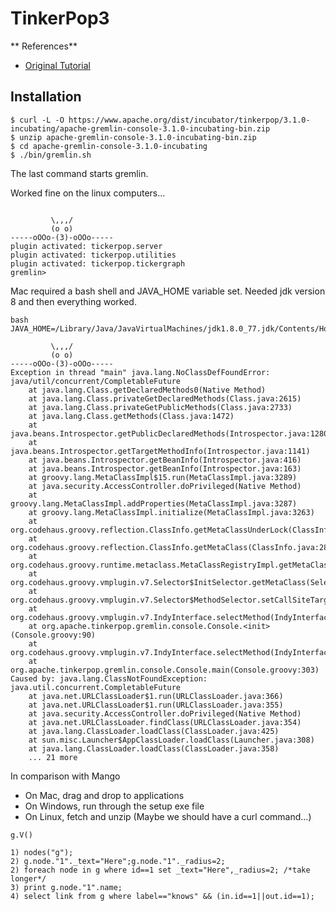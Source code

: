 # TinkerPop3

** References**

* [Original Tutorial](https://tinkerpop.apache.org/docs/3.1.0-incubating/tutorials-getting-started.html)

## Installation

```
$ curl -L -O https://www.apache.org/dist/incubator/tinkerpop/3.1.0-incubating/apache-gremlin-console-3.1.0-incubating-bin.zip
$ unzip apache-gremlin-console-3.1.0-incubating-bin.zip
$ cd apache-gremlin-console-3.1.0-incubating
$ ./bin/gremlin.sh   
```

The last command starts gremlin. 

Worked fine on the linux computers...
```

         \,,,/
         (o o)
-----oOOo-(3)-oOOo-----
plugin activated: tickerpop.server
plugin activated: tickerpop.utilities
plugin activated: tickerpop.tickergraph
gremlin> 
```

Mac required a bash shell and JAVA_HOME variable set. Needed jdk version 8 and then everything worked.

```
bash 
JAVA_HOME=/Library/Java/JavaVirtualMachines/jdk1.8.0_77.jdk/Contents/Home

         \,,,/
         (o o)
-----oOOo-(3)-oOOo-----
Exception in thread "main" java.lang.NoClassDefFoundError: java/util/concurrent/CompletableFuture
	at java.lang.Class.getDeclaredMethods0(Native Method)
	at java.lang.Class.privateGetDeclaredMethods(Class.java:2615)
	at java.lang.Class.privateGetPublicMethods(Class.java:2733)
	at java.lang.Class.getMethods(Class.java:1472)
	at java.beans.Introspector.getPublicDeclaredMethods(Introspector.java:1280)
	at java.beans.Introspector.getTargetMethodInfo(Introspector.java:1141)
	at java.beans.Introspector.getBeanInfo(Introspector.java:416)
	at java.beans.Introspector.getBeanInfo(Introspector.java:163)
	at groovy.lang.MetaClassImpl$15.run(MetaClassImpl.java:3289)
	at java.security.AccessController.doPrivileged(Native Method)
	at groovy.lang.MetaClassImpl.addProperties(MetaClassImpl.java:3287)
	at groovy.lang.MetaClassImpl.initialize(MetaClassImpl.java:3263)
	at org.codehaus.groovy.reflection.ClassInfo.getMetaClassUnderLock(ClassInfo.java:251)
	at org.codehaus.groovy.reflection.ClassInfo.getMetaClass(ClassInfo.java:282)
	at org.codehaus.groovy.runtime.metaclass.MetaClassRegistryImpl.getMetaClass(MetaClassRegistryImpl.java:255)
	at org.codehaus.groovy.vmplugin.v7.Selector$InitSelector.getMetaClass(Selector.java:365)
	at org.codehaus.groovy.vmplugin.v7.Selector$MethodSelector.setCallSiteTarget(Selector.java:947)
	at org.codehaus.groovy.vmplugin.v7.IndyInterface.selectMethod(IndyInterface.java:211)
	at org.apache.tinkerpop.gremlin.console.Console.<init>(Console.groovy:90)
	at org.codehaus.groovy.vmplugin.v7.IndyInterface.selectMethod(IndyInterface.java:215)
	at org.apache.tinkerpop.gremlin.console.Console.main(Console.groovy:303)
Caused by: java.lang.ClassNotFoundException: java.util.concurrent.CompletableFuture
	at java.net.URLClassLoader$1.run(URLClassLoader.java:366)
	at java.net.URLClassLoader$1.run(URLClassLoader.java:355)
	at java.security.AccessController.doPrivileged(Native Method)
	at java.net.URLClassLoader.findClass(URLClassLoader.java:354)
	at java.lang.ClassLoader.loadClass(ClassLoader.java:425)
	at sun.misc.Launcher$AppClassLoader.loadClass(Launcher.java:308)
	at java.lang.ClassLoader.loadClass(ClassLoader.java:358)
	... 21 more
```

In comparison with Mango 

* On Mac, drag and drop to applications
* On Windows, run through the setup exe file
* On Linux, fetch and unzip (Maybe we should have a curl command...)


```
g.V()
```

```
1) nodes("g");
2) g.node."1"._text="Here";g.node."1"._radius=2;
2) foreach node in g where id==1 set _text="Here",_radius=2; /*take longer*/
3) print g.node."1".name;
4) select link from g where label=="knows" && (in.id==1||out.id==1);
```

